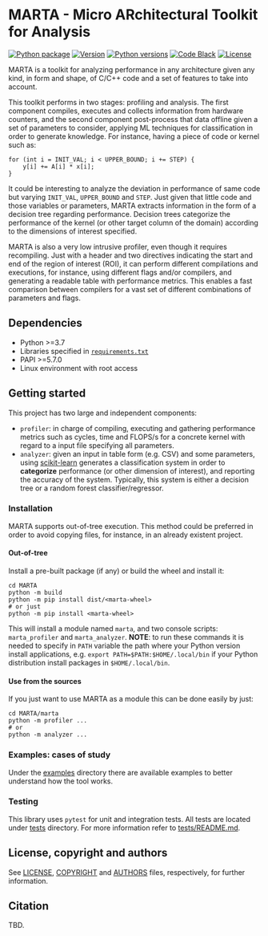 # MARTA - Micro ARchitectural Toolkit for Analysis

[![Python
package](https://github.com/markoshorro/MARTA/actions/workflows/python-package.yml/badge.svg)](https://github.com/markoshorro/MARTA/actions/workflows/python-package.yml)
[![Version](https://img.shields.io/badge/version-v0.0.1a0-008080)](https://github.com/markoshorro/MARTA)
[![Python versions](https://img.shields.io/badge/python-3.7%20%7C%203.8%20%7C%203.9-cf362b)](https://www.python.org/download/releases/3.0/)
[![Code Black](https://img.shields.io/badge/code%20style-black-000000.svg)](https://github.com/psf/black)
[![License](https://img.shields.io/badge/License-Apache%202.0-blue.svg)](https://opensource.org/licenses/Apache-2.0)


MARTA is a toolkit for analyzing performance in any architecture given any kind,
in form and shape, of C/C++ code and a set of features to take into account.

This toolkit performs in two stages: profiling and analysis. The first component
compiles, executes and collects information from hardware counters, and the second
component post-process that data offline given a set of parameters to consider,
applying ML techniques for classification in order to generate knowledge.
For instance, having a piece of code or kernel such as:

```
for (int i = INIT_VAL; i < UPPER_BOUND; i += STEP) {
    y[i] += A[i] * x[i];
}
```

It could be interesting to analyze the deviation in performance of same code
but varying `INIT_VAL`, `UPPER_BOUND` and `STEP`. Just given that little code
and those variables or parameters, MARTA extracts information in the form of a
decision tree regarding performance. Decision trees categorize the performance
of the kernel (or other target column of the domain) according to the dimensions of
interest specified.

MARTA is also a very low intrusive profiler, even though it requires recompiling.
Just with a header and two directives indicating the start and end of the
region of interest (ROI), it can perform different compilations and executions,
for instance, using different flags and/or compilers, and generating a readable
table with performance metrics. This enables a fast comparison between
compilers for a vast set of different combinations of parameters and flags.

## Dependencies

- Python >=3.7
- Libraries specified in [`requirements.txt`](requirements.txt)
- PAPI >=5.7.0
- Linux environment with root access

## Getting started

This project has two large and independent components:

- `profiler`: in charge of compiling, executing and gathering performance
  metrics such as cycles, time and FLOPS/s for a concrete kernel with regard to
  a input file specifying all parameters.
- `analyzer`: given an input in table form (e.g. CSV) and some parameters,
  using [scikit-learn](https://scikit-learn.org/stable/index.html) generates a
  classification system in order to **categorize** performance (or other
  dimension of interest), and reporting the accuracy of the system. Typically,
  this system is either a decision tree or a random forest classifier/regressor.

### Installation

MARTA supports out-of-tree execution. This method could be
preferred in order to avoid copying files, for instance, in an already
existent project.

#### Out-of-tree

Install a pre-built package (if any) or build the wheel and install it:

```
cd MARTA
python -m build
python -m pip install dist/<marta-wheel>
# or just
python -m pip install <marta-wheel>
```

This will install a module named `marta`, and two console scripts:
`marta_profiler` and `marta_analyzer`. **NOTE**: to run these commands it is needed
to specify in `PATH` variable the path where your Python version install
applications, e.g. `export PATH=$PATH:$HOME/.local/bin` if your Python
distribution install packages in `$HOME/.local/bin`.

#### Use from the sources

If you just want to use MARTA as a module this can be done easily by just:

```
cd MARTA/marta
python -m profiler ... 
# or
python -m analyzer ...
``` 

### Examples: cases of study

Under the [examples](examples/) directory there are available examples to
better understand how the tool works.

### Testing

This library uses `pytest` for unit and integration tests. All tests are
located under [tests](tests/) directory. For more information refer to
[tests/README.md](tests/README.md).

## License, copyright and authors

See [LICENSE](LICENSE), [COPYRIGHT](COPYRIGHT) and [AUTHORS](AUTHORS) files, respectively, for further information.

## Citation

TBD.